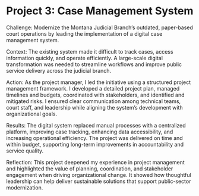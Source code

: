 # Project 3: Case Management System

Challenge: Modernize the Montana Judicial Branch’s outdated, paper-based court operations by leading the implementation of a digital case management system.

Context: The existing system made it difficult to track cases, access information quickly, and operate efficiently. A large-scale digital transformation was needed to streamline workflows and improve public service delivery across the judicial branch.

Action: As the project manager, I led the initiative using a structured project management framework. I developed a detailed project plan, managed timelines and budgets, coordinated with stakeholders, and identified and mitigated risks. I ensured clear communication among technical teams, court staff, and leadership while aligning the system’s development with organizational goals.

Results: The digital system replaced manual processes with a centralized platform, improving case tracking, enhancing data accessibility, and increasing operational efficiency. The project was delivered on time and within budget, supporting long-term improvements in accountability and service quality.

Reflection: This project deepened my experience in project management and highlighted the value of planning, coordination, and stakeholder engagement when driving organizational change. It showed how thoughtful leadership can help deliver sustainable solutions that support public-sector modernization.
